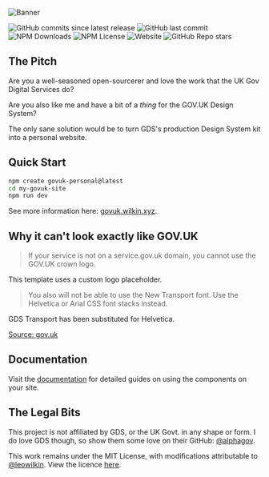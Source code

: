 ![Banner](https://github.com/user-attachments/assets/f76a53e1-0364-4372-b28d-38aec1b6ed39)

[GOV.UK but it's personal project README]: # 

![GitHub commits since latest release](https://img.shields.io/github/commits-since/leowilkin/govuk-personal/latest)
![GitHub last commit](https://img.shields.io/github/last-commit/leowilkin/govuk-personal)
![NPM Downloads](https://img.shields.io/npm/dw/create-govuk-personal)
![NPM License](https://img.shields.io/npm/l/create-govuk-personal)
![Website](https://img.shields.io/website?url=https%3A%2F%2Fgovuk.wilkin.xyz)
![GitHub Repo stars](https://img.shields.io/github/stars/leowilkin/govuk-personal)



## The Pitch

Are you a well-seasoned open-sourcerer and love the work that the UK Gov Digital Services do?

Are you also like me and have a bit of a _thing_ for the GOV.UK Design System?

The only sane solution would be to turn GDS's production Design System kit into a personal website.

## Quick Start

```bash
npm create govuk-personal@latest
cd my-govuk-site
npm run dev
```

See more information here: [govuk.wilkin.xyz](https://govuk.wilkin.xyz/quickstart/).

## Why it can't look exactly like GOV.UK

> If your service is not on a service.gov.uk domain, you cannot use the GOV.UK crown logo.

This template uses a custom logo placeholder.

> You also will not be able to use the New Transport font. Use the Helvetica or Arial CSS font stacks instead.

GDS Transport has been substituted for Helvetica.

[Source: gov.uk](https://www.gov.uk/service-manual/design/services-for-government-users)

## Documentation

Visit the [documentation](https://github.com/leowilkin/govuk-personal/blob/main/docs/components.md) for detailed guides on using the components on your site.

## The Legal Bits

This project is not affiliated by GDS, or the UK Govt. in any shape or form. I do love GDS though, so show them some love on their GitHub: [@alphagov](https://github.com/alphagov).

This work remains under the MIT License, with modifications attributable to [@leowilkin](https://github.com/leowilkin). View the licence [here](https://github.com/leowilkin/govuk-personal/blob/main/LICENSE).
